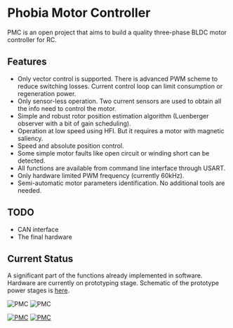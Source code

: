 Phobia Motor Controller
=======================

PMC is an open project that aims to build a quality three-phase BLDC motor controller for RC.

## Features

* Only vector control is supported. There is advanced PWM scheme to reduce switching losses. Current control loop can limit consumption or regeneration power.
* Only sensor-less operation. Two current sensors are used to obtain all the info need to control the motor.
* Simple and robust rotor position estimation algorithm (Luenberger observer with a bit of gain scheduling).
* Operation at low speed using HFI. But it requires a motor with magnetic saliency.
* Speed and absolute position control.
* Some simple motor faults like open circuit or winding short can be detected.
* All functions are available from command line interface through USART.
* Only hardware limited PWM frequency (currently 60kHz).
* Semi-automatic motor parameters identification. No additional tools are needed.

## TODO

* CAN interface
* The final hardware

## Current Status

A significant part of the functions already implemented in software. Hardware are currently on prototyping stage. Schematic of the prototype power stages is [here](https://bitbucket.org/amaora/phobia/downloads/phobia-f4d.pdf).

![PMC](https://bitbucket.org/amaora/phobia/downloads/pmc1.jpg "PMC prototype")
![PMC](https://bitbucket.org/amaora/phobia/downloads/pmc2.jpg "PMC prototype")

[![PMC](https://i.ytimg.com/vi/1u1OoLLYefY/1.jpg)](https://www.youtube.com/watch?v=1u1OoLLYefY)
[![PMC](https://i.ytimg.com/vi/zmCW5BRNJgU/2.jpg)](https://www.youtube.com/watch?v=zmCW5BRNJgU)